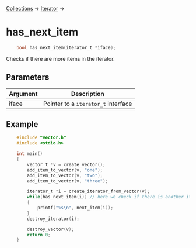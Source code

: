 [Collections](../collections.md) &rarr; [Iterator](iterator.md) &rarr;

# has_next_item

```c
    bool has_next_item(iterator_t *iface);
```

Checks if there are more items in the iterator.

## Parameters

Argument|Description
--------|-----------
iface|Pointer to a `iterator_t` interface

## Example

```c
    #include "vector.h"
    #include <stdio.h>

    int main()
    {
        vector_t *v = create_vector();
        add_item_to_vector(v, "one");
        add_item_to_vector(v, "two");
        add_item_to_vector(v, "three");

        iterator_t *i = create_iterator_from_vector(v);
        while(has_next_item(i)) // here we check if there is another item
        {
            printf("%s\n", next_item(i));
        }
        destroy_iterator(i);

        destroy_vector(v);
        return 0;
    }
```
